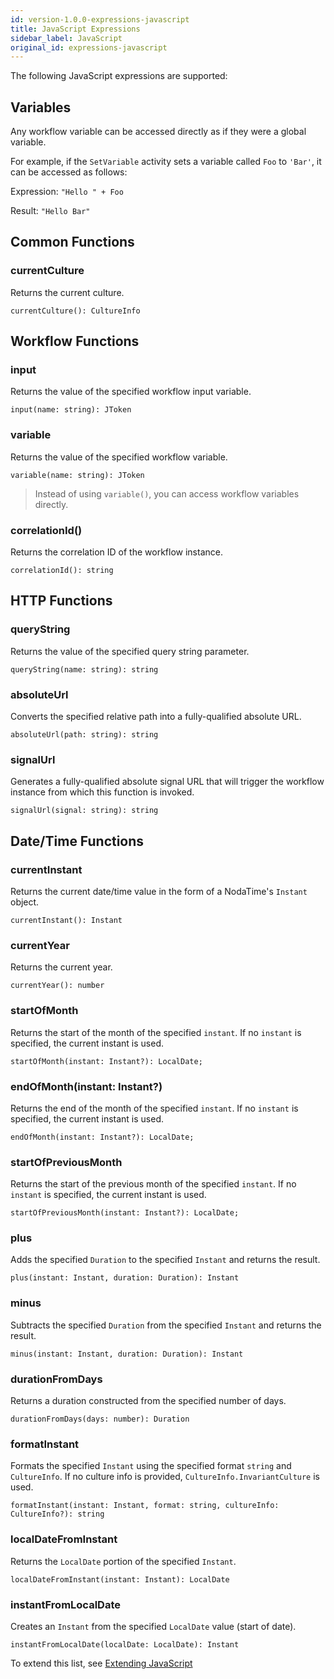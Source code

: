```yaml
---
id: version-1.0.0-expressions-javascript
title: JavaScript Expressions
sidebar_label: JavaScript
original_id: expressions-javascript
---
```


The following JavaScript expressions are supported:

## Variables
Any workflow variable can be accessed directly as if they were a global variable.

For example, if the `SetVariable` activity sets a variable called `Foo` to `'Bar'`, it can be accessed as follows:

Expression: `"Hello " + Foo`

Result: `"Hello Bar"`

## Common Functions

### currentCulture
Returns the current culture.

```
currentCulture(): CultureInfo
```

## Workflow Functions

### input
Returns the value of the specified workflow input variable.

```
input(name: string): JToken
```

### variable
Returns the value of the specified workflow variable.
 
```
variable(name: string): JToken
```

> Instead of using `variable()`, you can access workflow variables directly.

### correlationId()
Returns the correlation ID of the workflow instance.

```
correlationId(): string 
````

## HTTP Functions

### queryString
Returns the value of the specified query string parameter.

```
queryString(name: string): string
``` 

### absoluteUrl
Converts the specified relative path into a fully-qualified absolute URL.

```
absoluteUrl(path: string): string
``` 

### signalUrl
Generates a fully-qualified absolute signal URL that will trigger the workflow instance from which this function is invoked.

```
signalUrl(signal: string): string
``` 

## Date/Time Functions

### currentInstant
Returns the current date/time value in the form of a NodaTime's `Instant` object.

```
currentInstant(): Instant
```

### currentYear
Returns the current year.

```
currentYear(): number
```

### startOfMonth
Returns the start of the month of the specified `instant`.
If no `instant` is specified, the current instant is used.

```
startOfMonth(instant: Instant?): LocalDate;
```

### endOfMonth(instant: Instant?)
Returns the end of the month of the specified `instant`.
If no `instant` is specified, the current instant is used.

```
endOfMonth(instant: Instant?): LocalDate;
```

### startOfPreviousMonth
Returns the start of the previous month of the specified `instant`.
If no `instant` is specified, the current instant is used.

```
startOfPreviousMonth(instant: Instant?): LocalDate;
```

### plus
Adds the specified `Duration` to the specified `Instant` and returns the result.

```
plus(instant: Instant, duration: Duration): Instant
```

### minus
Subtracts the specified `Duration` from the specified `Instant` and returns the result.

```
minus(instant: Instant, duration: Duration): Instant
```

### durationFromDays
Returns a duration constructed from the specified number of days.

```
durationFromDays(days: number): Duration
```

### formatInstant
Formats the specified `Instant` using the specified format `string` and `CultureInfo`.
If no culture info is provided, `CultureInfo.InvariantCulture` is used.

```
formatInstant(instant: Instant, format: string, cultureInfo: CultureInfo?): string
```

### localDateFromInstant
Returns the `LocalDate` portion of the specified `Instant`.

```
localDateFromInstant(instant: Instant): LocalDate
```

### instantFromLocalDate
Creates an `Instant` from the specified `LocalDate` value (start of date).

```
instantFromLocalDate(localDate: LocalDate): Instant
```

To extend this list, see [Extending JavaScript](./extensibility-javascript.md)